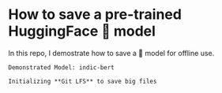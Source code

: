 # How to save a pre-trained HuggingFace 🤗 model

In this repo, I demostrate how to save a 🤗 model for offline use.

`Demonstrated Model: indic-bert`

`Initializing **Git LFS** to save big files`
